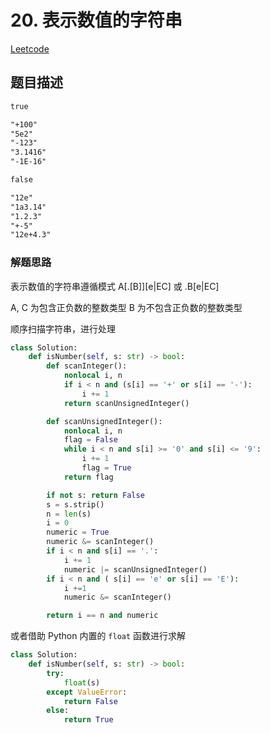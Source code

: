 # 20. 表示数值的字符串

[Leetcode](https://leetcode-cn.com/problems/biao-shi-shu-zhi-de-zi-fu-chuan-lcof/)

## 题目描述

``` html
true

"+100"
"5e2"
"-123"
"3.1416"
"-1E-16"
```

``` html
false

"12e"
"1a3.14"
"1.2.3"
"+-5"
"12e+4.3"
```

### 解题思路

表示数值的字符串遵循模式 A[.[B]][e|EC] 或 .B[e|EC]

A, C 为包含正负数的整数类型
B 为不包含正负数的整数类型

顺序扫描字符串，进行处理

```python
class Solution:
    def isNumber(self, s: str) -> bool:
        def scanInteger():
            nonlocal i, n
            if i < n and (s[i] == '+' or s[i] == '-'):
                i += 1
            return scanUnsignedInteger()

        def scanUnsignedInteger():
            nonlocal i, n
            flag = False
            while i < n and s[i] >= '0' and s[i] <= '9':
                i += 1
                flag = True
            return flag

        if not s: return False
        s = s.strip()
        n = len(s)
        i = 0
        numeric = True
        numeric &= scanInteger()
        if i < n and s[i] == '.':
            i += 1
            numeric |= scanUnsignedInteger()
        if i < n and ( s[i] == 'e' or s[i] == 'E'):
            i +=1
            numeric &= scanInteger()

        return i == n and numeric
```

或者借助 Python 内置的 `float` 函数进行求解

```python
class Solution:
    def isNumber(self, s: str) -> bool:
        try:
            float(s)
        except ValueError:
            return False
        else:
            return True
```
